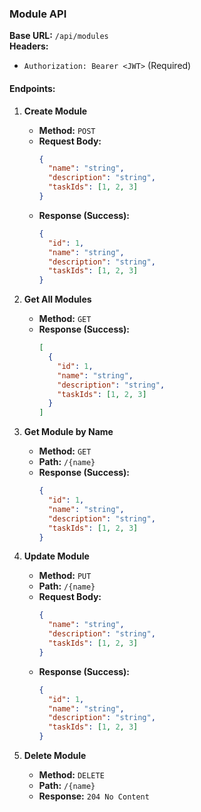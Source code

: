 ### **Module API**  
**Base URL:** `/api/modules`  
**Headers:**  
- `Authorization: Bearer <JWT>` (Required)  

#### **Endpoints:**

1. **Create Module**  
   - **Method:** `POST`  
   - **Request Body:**  
     ```json
     {
       "name": "string",
       "description": "string",
       "taskIds": [1, 2, 3]
     }
     ```  
   - **Response (Success):**  
     ```json
     {
       "id": 1,
       "name": "string",
       "description": "string",
       "taskIds": [1, 2, 3]
     }
     ```  

2. **Get All Modules**  
   - **Method:** `GET`  
   - **Response (Success):**  
     ```json
     [
       {
         "id": 1,
         "name": "string",
         "description": "string",
         "taskIds": [1, 2, 3]
       }
     ]
     ```  

3. **Get Module by Name**  
   - **Method:** `GET`  
   - **Path:** `/{name}`  
   - **Response (Success):**  
     ```json
     {
       "id": 1,
       "name": "string",
       "description": "string",
       "taskIds": [1, 2, 3]
     }
     ```  

4. **Update Module**  
   - **Method:** `PUT`  
   - **Path:** `/{name}`  
   - **Request Body:**  
     ```json
     {
       "name": "string",
       "description": "string",
       "taskIds": [1, 2, 3]
     }
     ```  
   - **Response (Success):**  
     ```json
     {
       "id": 1,
       "name": "string",
       "description": "string",
       "taskIds": [1, 2, 3]
     }
     ```  

5. **Delete Module**  
   - **Method:** `DELETE`  
   - **Path:** `/{name}`  
   - **Response:** `204 No Content`  

